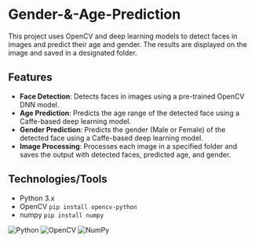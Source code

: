 # Gender-&-Age-Prediction

This project uses OpenCV and deep learning models to detect faces in images and predict their age and gender. The results are displayed on the image and saved in a designated folder.

## Features

- **Face Detection**: Detects faces in images using a pre-trained OpenCV DNN model.
- **Age Prediction**: Predicts the age range of the detected face using a Caffe-based deep learning model.
- **Gender Prediction**: Predicts the gender (Male or Female) of the detected face using a Caffe-based deep learning model.
- **Image Processing**: Processes each image in a specified folder and saves the output with detected faces, predicted age, and gender.

## Technologies/Tools

* Python 3.x
* OpenCV `pip install opencv-python`
* numpy `pip install numpy`

![Python](https://img.shields.io/badge/python-3670A0?logo=python&logoColor=FFFF00)
![OpenCV](https://img.shields.io/badge/opencv-%23white.svg?logo=opencv&logoColor=white)
![NumPy](https://img.shields.io/badge/numpy-%23013243.svg?logo=numpy&logoColor=white)
